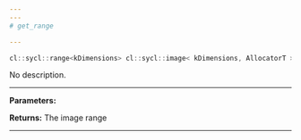 ```yaml
---
---
# get_range

---
```


```cpp
cl::sycl::range<kDimensions> cl::sycl::image< kDimensions, AllocatorT >::get_range() const
```


No description.


---
**Parameters:**

**Returns:** The image range 

---
